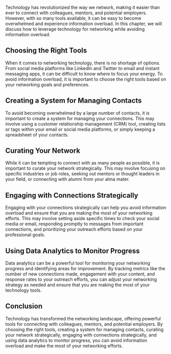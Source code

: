 
Technology has revolutionized the way we network, making it easier than ever to connect with colleagues, mentors, and potential employers. However, with so many tools available, it can be easy to become overwhelmed and experience information overload. In this chapter, we will discuss how to leverage technology for networking while avoiding information overload.

Choosing the Right Tools
------------------------

When it comes to networking technology, there is no shortage of options. From social media platforms like LinkedIn and Twitter to email and instant messaging apps, it can be difficult to know where to focus your energy. To avoid information overload, it is important to choose the right tools based on your networking goals and preferences.

Creating a System for Managing Contacts
---------------------------------------

To avoid becoming overwhelmed by a large number of contacts, it is important to create a system for managing your connections. This may involve using a customer relationship management (CRM) tool, creating lists or tags within your email or social media platforms, or simply keeping a spreadsheet of your contacts.

Curating Your Network
---------------------

While it can be tempting to connect with as many people as possible, it is important to curate your network strategically. This may involve focusing on specific industries or job roles, seeking out mentors or thought leaders in your field, or connecting with alumni from your alma mater.

Engaging with Connections Strategically
---------------------------------------

Engaging with your connections strategically can help you avoid information overload and ensure that you are making the most of your networking efforts. This may involve setting aside specific times to check your social media or email, responding promptly to messages from important connections, and prioritizing your outreach efforts based on your professional goals.

Using Data Analytics to Monitor Progress
----------------------------------------

Data analytics can be a powerful tool for monitoring your networking progress and identifying areas for improvement. By tracking metrics like the number of new connections made, engagement with your content, and response rates to your outreach efforts, you can adjust your networking strategy as needed and ensure that you are making the most of your technology tools.

Conclusion
----------

Technology has transformed the networking landscape, offering powerful tools for connecting with colleagues, mentors, and potential employers. By choosing the right tools, creating a system for managing contacts, curating your network strategically, engaging with connections strategically, and using data analytics to monitor progress, you can avoid information overload and make the most of your networking efforts.
